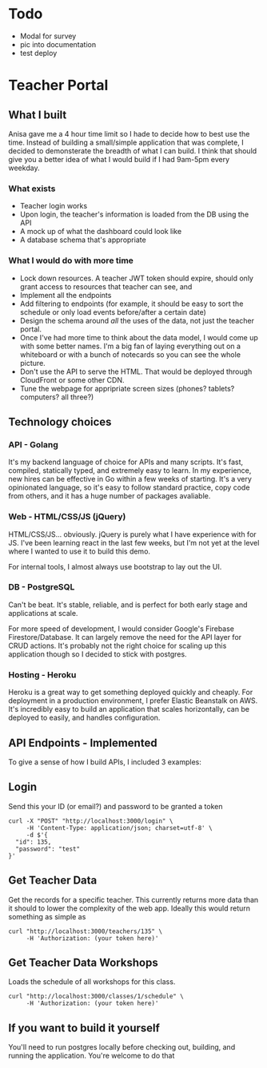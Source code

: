 # Todo

- Modal for survey
- pic into documentation
- test deploy

# Teacher Portal

## What I built
Anisa gave me a 4 hour time limit so I hade to decide how to best use the time. Instead of building a small/simple application that was complete, I decided to demonsterate the breadth of what I can build. I think that should give you a better idea of what I would build if I had 9am-5pm every weekday.

### What exists
- Teacher login works
- Upon login, the teacher's information is loaded from the DB using the API
- A mock up of what the dashboard could look like
- A database schema that's appropriate



### What I would do with more time
- Lock down resources. A teacher JWT token should expire, should only grant access to resources that teacher can see, and 
- Implement all the endpoints
- Add filtering to endpoints (for example, it should be easy to sort the schedule or only load events before/after a certain date)
- Design the schema around _all_ the uses of the data, not just the teacher portal.
- Once I've had more time to think about the data model, I would come up with some better names. I'm a big fan of laying everything out on a whiteboard or with a bunch of notecards so you can see the whole picture.
- Don't use the API to serve the HTML. That would be deployed through CloudFront or some other CDN.
- Tune the webpage for appripriate screen sizes (phones? tablets? computers? all three?)




## Technology choices
### API - Golang
It's my backend language of choice for APIs and many scripts. It's fast, compiled, statically typed, and extremely easy to learn. In my experience, new hires can be effective in Go within a few weeks of starting. It's a very opinionated language, so it's easy to follow standard practice, copy code from others, and it has a huge number of packages avaliable.

### Web - HTML/CSS/JS (jQuery)
HTML/CSS/JS... obviously. jQuery is purely what I have experience with for JS. I've been learning react in the last few weeks, but I'm not yet at the level where I wanted to use it to build this demo.

For internal tools, I almost always use bootstrap to lay out the UI.

### DB - PostgreSQL
Can't be beat. It's stable, reliable, and is perfect for both early stage and applications at scale.

For more speed of development, I would consider Google's Firebase Firestore/Database. It can largely remove the need for the API layer for CRUD actions. It's probably not the right choice for scaling up this application though so I decided to stick with postgres.

### Hosting - Heroku
Heroku is a great way to get something deployed quickly and cheaply. For deployment in a production environment, I prefer Elastic Beanstalk on AWS. It's incredibly easy to build an application that scales horizontally, can be deployed to easily, and handles configuration.



## API Endpoints - Implemented
To give a sense of how I build APIs, I included 3 examples:

## Login
Send this your ID (or email?) and password to be granted a token

```
curl -X "POST" "http://localhost:3000/login" \
     -H 'Content-Type: application/json; charset=utf-8' \
     -d $'{
  "id": 135,
  "password": "test"
}'
```


## Get Teacher Data
Get the records for a specific teacher. This currently returns more data than it should to lower the complexity of the web app. Ideally this would return something as simple as 

```
curl "http://localhost:3000/teachers/135" \
     -H 'Authorization: (your token here)'
```



## Get Teacher Data Workshops
Loads the schedule of all workshops for this class.

```
curl "http://localhost:3000/classes/1/schedule" \
     -H 'Authorization: (your token here)'
```





## If you want to build it yourself
You'll need to run postgres locally before checking out, building, and running the application. You're welcome to do that